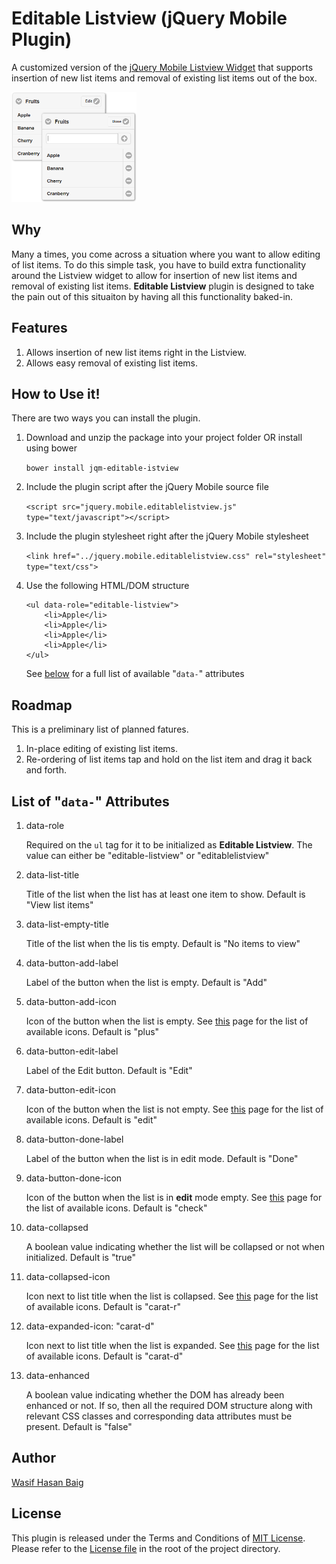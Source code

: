 Editable Listview (jQuery Mobile Plugin)
========================================
A customized version of the [jQuery Mobile Listview Widget](http://demos.jquerymobile.com/1.4.2/listview/) that supports insertion of new list items and removal of existing list items out of the box.

![Editable Listview Plugin](editable-listview.png?raw=true)

## Why
Many a times, you come across a situation where you want to allow editing of list items. To do this simple task, you have to build extra functionality around the Listview widget to allow for insertion of new list items and removal of existing list items. **Editable Listview** plugin is designed to take the pain out of this situaiton by having all this functionality baked-in.

## Features

1. Allows insertion of new list items right in the Listview.
2. Allows easy removal of existing list items.

## How to Use it!
There are two ways you can install the plugin.

1. Download and unzip the package into your project folder OR install using bower

    `bower install jqm-editable-istview`
    
2. Include the plugin script after the jQuery Mobile source file
    
    `<script src="jquery.mobile.editablelistview.js" type="text/javascript"></script>`
    
3. Include the plugin stylesheet right after the jQuery Mobile stylesheet

    `<link href="../jquery.mobile.editablelistview.css" rel="stylesheet" type="text/css">`
    
4. Use the following HTML/DOM structure

    ```
    <ul data-role="editable-listview">
        <li>Apple</li>
        <li>Apple</li>
        <li>Apple</li>
        <li>Apple</li>
    </ul>
    ```
    See [below](#attributes) for a full list of available "`data-`" attributes

## Roadmap
This is a preliminary list of planned fatures.

1. In-place editing of existing list items.
2. Re-ordering of list items tap and hold on the list item and drag it back and forth. 

## List of "`data-`" Attributes<a name="attributes"></a>

1. data-role
    
    Required on the `ul` tag for it to be initialized as **Editable Listview**. The value can either be "editable-listview" or "editablelistview"
    
2. data-list-title

    Title of the list when the list has at least one item to show. Default is "View list items"
    
3. data-list-empty-title

    Title of the list when the lis tis empty. Default is "No items to view"
    
4. data-button-add-label

    Label of the button when the list is empty. Default is "Add"
    
5. data-button-add-icon

    Icon of the button when the list is empty. See [this](http://api.jquerymobile.com/icons/) page for the list of available icons. Default is "plus"
    
6. data-button-edit-label

    Label of the Edit button. Default is "Edit"
    
7. data-button-edit-icon

    Icon of the button when the list is not empty. See [this](http://api.jquerymobile.com/icons/) page for the list of available icons. Default is "edit"
    
8. data-button-done-label

    Label of the button when the list is in edit mode. Default is "Done"
    
9. data-button-done-icon

    Icon of the button when the list is in **edit** mode empty. See [this](http://api.jquerymobile.com/icons/) page for the list of available icons. Default is "check"
    
10. data-collapsed

    A boolean value indicating whether the list will be collapsed or not when initialized. Default is "true"
    
11. data-collapsed-icon

    Icon next to list title when the list is collapsed. See [this](http://api.jquerymobile.com/icons/) page for the list of available icons. Default is "carat-r"
    
12. data-expanded-icon: "carat-d"

    Icon next to list title when the list is expanded. See [this](http://api.jquerymobile.com/icons/) page for the list of available icons. Default is "carat-d"
    
13. data-enhanced

    A boolean value indicating whether the DOM has already been enhanced or not. If so, then all the required DOM structure along with relevant CSS classes and corresponding data attributes must be present. Default is "false"
    

## Author
<a href="mailto:pr.wasif@gmail.com?subject=About%20Editable%20Listview%20Plugin">Wasif Hasan Baig</a>

## License
This plugin is released under the Terms and Conditions of [MIT License](http://opensource.org/licenses/MIT). Please refer to the [License file](https://github.com/baig/jquerymobile-editablelistview/blob/master/LICENSE.txt) in the root of the project directory.
